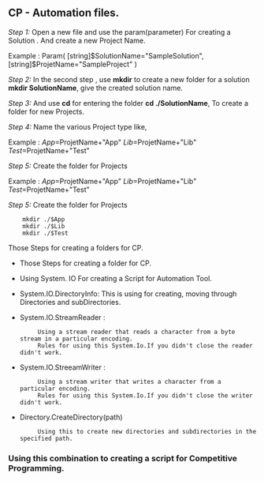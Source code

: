 ##                        CP - Automation files.

_Step 1:_ Open a new file and use the param(parameter) For creating a Solution . And create a new Project Name.

Example : Param( 
        [string]$SolutionName="SampleSolution", 
        [string]$ProjetName="SampleProject" 
        )

_Step 2:_ In the second step , use **mkdir** to create a new folder for a solution **mkdir SolutionName**, give the created solution name.

_Step 3:_ And use **cd** for entering the folder **cd ./SolutionName**, To create a folder for new Projects.

_Step 4:_ Name the various Project type like,

Example : $App=$ProjetName+"App" $Lib=$ProjetName+"Lib" $Test=$ProjetName+"Test"

_Step 5:_ Create the folder for Projects

Example : 
        $App=$ProjetName+"App"
        $Lib=$ProjetName+"Lib"
        $Test=$ProjetName+"Test"

_Step 5:_ Create the folder for Projects 

        mkdir ./$App
        mkdir ./$Lib
        mkdir ./$Test

Those Steps for creating a folders for CP.

*  Those Steps for creating a folder for CP.

*  Using System. IO For creating a Script for Automation Tool. 

*  System.IO.DirectoryInfo: 
            This is using for creating, moving through Directories and subDirectories.

*  System.IO.StreamReader : 

            Using a stream reader that reads a character from a byte stream in a particular encoding.
            Rules for using this System.Io.If you didn't close the reader didn't work.

*  System.IO.StreeamWriter :

            Using a stream writer that writes a character from a particular encoding.
            Rules for using this System.Io.If you didn't close the writer didn't work.

*  Directory.CreateDirectory(path)

            Using this to create new directories and subdirectories in the specified path.

 ### Using this combination to creating a script for Competitive Programming.